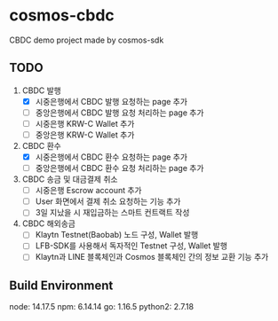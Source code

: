 # cosmos-cbdc
CBDC demo project made by cosmos-sdk

## TODO
1. CBDC 발행
   - [x] 시중은행에서 CBDC 발행 요청하는 page 추가
   - [ ] 중앙은행에서 CBDC 발행 요청 처리하는 page 추가
   - [ ] 시중은행 KRW-C Wallet 추가
   - [ ] 중앙은행 KRW-C Wallet 추가
2. CBDC 환수
   - [x] 시중은행에서 CBDC 환수 요청하는 page 추가
   - [ ] 중앙은행에서 CBDC 환수 요청 처리하는 page 추가
3. CBDC 송금 및 대금결제 취소
   - [ ] 시중은행 Escrow account 추가
   - [ ] User 화면에서 결제 취소 요청하는 기능 추가
   - [ ] 3일 지났을 시 재입금하는 스마트 컨트랙트 작성
4. CBDC 해외송금
   - [ ] Klaytn Testnet(Baobab) 노드 구성, Wallet 발행
   - [ ] LFB-SDK를 사용해서 독자적인 Testnet 구성, Wallet 발행
   - [ ] Klaytn과 LINE 블록체인과 Cosmos 블록체인 간의 정보 교환 기능 추가

## Build Environment
node: 14.17.5
npm: 6.14.14
go: 1.16.5
python2: 2.7.18